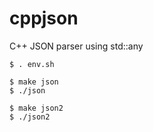# cppjson

C++ JSON parser using std::any

```
$ . env.sh

$ make json
$ ./json

$ make json2
$ ./json2
```
